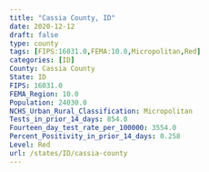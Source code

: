 ```yaml
---
title: "Cassia County, ID"
date: 2020-12-12
draft: false
type: county
tags: [FIPS:16031.0,FEMA:10.0,Micropolitan,Red]
categories: [ID]
County: Cassia County
State: ID
FIPS: 16031.0
FEMA_Region: 10.0
Population: 24030.0
NCHS_Urban_Rural_Classification: Micropolitan
Tests_in_prior_14_days: 854.0
Fourteen_day_test_rate_per_100000: 3554.0
Percent_Positivity_in_prior_14_days: 0.258
Level: Red
url: /states/ID/cassia-county
---
```



